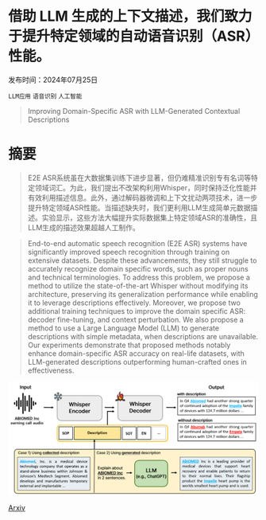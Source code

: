 # 借助 LLM 生成的上下文描述，我们致力于提升特定领域的自动语音识别（ASR）性能。

发布时间：2024年07月25日

`LLM应用` `语音识别` `人工智能`

> Improving Domain-Specific ASR with LLM-Generated Contextual Descriptions

# 摘要

> E2E ASR系统虽在大数据集训练下进步显著，但仍难精准识别专有名词等特定领域词汇。为此，我们提出不改架构利用Whisper，同时保持泛化性能并有效利用描述信息。此外，通过解码器微调和上下文扰动两项技术，进一步提升特定领域ASR性能。当描述缺失时，我们更利用LLM生成简单元数据描述。实验显示，这些方法大幅提升实际数据集上特定领域ASR的准确性，且LLM生成的描述效果超越人工制作。

> End-to-end automatic speech recognition (E2E ASR) systems have significantly improved speech recognition through training on extensive datasets. Despite these advancements, they still struggle to accurately recognize domain specific words, such as proper nouns and technical terminologies. To address this problem, we propose a method to utilize the state-of-the-art Whisper without modifying its architecture, preserving its generalization performance while enabling it to leverage descriptions effectively. Moreover, we propose two additional training techniques to improve the domain specific ASR: decoder fine-tuning, and context perturbation. We also propose a method to use a Large Language Model (LLM) to generate descriptions with simple metadata, when descriptions are unavailable. Our experiments demonstrate that proposed methods notably enhance domain-specific ASR accuracy on real-life datasets, with LLM-generated descriptions outperforming human-crafted ones in effectiveness.

![借助 LLM 生成的上下文描述，我们致力于提升特定领域的自动语音识别（ASR）性能。](../../../paper_images/2407.17874/x1.png)

[Arxiv](https://arxiv.org/abs/2407.17874)